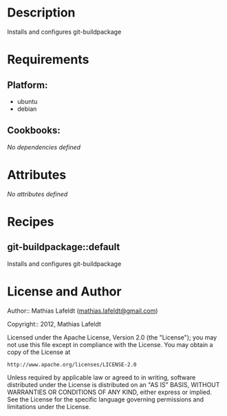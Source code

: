 Description
===========

Installs and configures git-buildpackage

Requirements
============

## Platform:

* ubuntu
* debian

## Cookbooks:

*No dependencies defined*

Attributes
==========

*No attributes defined*

Recipes
=======

## git-buildpackage::default

Installs and configures git-buildpackage

License and Author
==================

Author:: Mathias Lafeldt (<mathias.lafeldt@gmail.com>)

Copyright:: 2012, Mathias Lafeldt

Licensed under the Apache License, Version 2.0 (the "License");
you may not use this file except in compliance with the License.
You may obtain a copy of the License at

    http://www.apache.org/licenses/LICENSE-2.0

Unless required by applicable law or agreed to in writing, software
distributed under the License is distributed on an "AS IS" BASIS,
WITHOUT WARRANTIES OR CONDITIONS OF ANY KIND, either express or implied.
See the License for the specific language governing permissions and
limitations under the License.

